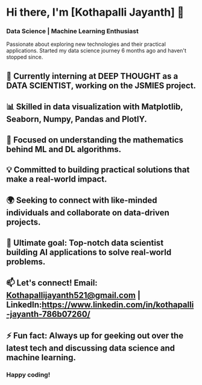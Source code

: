 
 # Hi there, I'm [Kothapalli Jayanth] 👋
### Data Science | Machine Learning Enthusiast
Passionate about exploring new technologies and their practical applications. Started my data science journey 6 months ago and haven't stopped since.

## 🔭 Currently interning at DEEP THOUGHT as a DATA SCIENTIST, working on the JSMIES project.

## 📊 Skilled in data visualization with Matplotlib, Seaborn, Numpy, Pandas and PlotlY.

## 🧠 Focused on understanding the mathematics behind ML and DL algorithms.

## 💡 Committed to building practical solutions that make a real-world impact.

## 🌍 Seeking to connect with like-minded individuals and collaborate on data-driven projects.

## 🎯 Ultimate goal: Top-notch data scientist building AI applications to solve real-world problems.

## 📫 Let's connect! Email: Kothapallijayanth521@gmail.com | LinkedIn:https://www.linkedin.com/in/kothapalli-jayanth-786b07260/

## ⚡ Fun fact: Always up for geeking out over the latest tech and discussing data science and machine learning.


### Happy coding!









